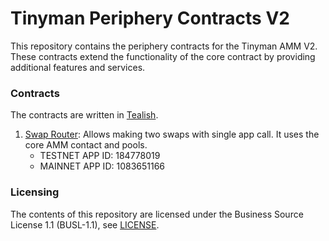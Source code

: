 # Tinyman Periphery Contracts V2

This repository contains the periphery contracts for the Tinyman AMM V2.
These contracts extend the functionality of the core contract by providing additional features and services.

### Contracts
The contracts are written in [Tealish](https://tealish.tinyman.org).

1. [Swap Router](swap_router): Allows making two swaps with single app call. It uses the core AMM contact and pools.
    - TESTNET APP ID: 184778019
    - MAINNET APP ID: 1083651166

### Licensing

The contents of this repository are licensed under the Business Source License 1.1 (BUSL-1.1), see [LICENSE](LICENSE).
